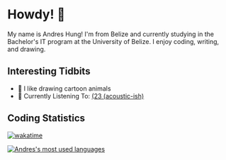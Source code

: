 # Howdy! 🦘

My name is Andres Hung! I'm from Belize and currently studying in the Bachelor's IT program at the University of Belize. I enjoy coding, writing, and drawing.

## Interesting Tidbits

- 🦊 I like drawing cartoon animals
- 🎵 Currently Listening To: [(23 (acoustic-ish)](https://youtu.be/Am2Ez7-4KMw?si=ohE-KRGtKO78WUsL)

## Coding Statistics

[![wakatime](https://wakatime.com/badge/user/fd2efa3d-2cee-464a-a7da-5c1474bda290.svg)](https://wakatime.com/@fd2efa3d-2cee-464a-a7da-5c1474bda290)

[![Andres's most used languages](https://github-readme-stats.vercel.app/api/top-langs/?username=andreshungbz&langs_count=8&layout=compact&exclude_repo=ub-aint,CMPS1171)](https://wakatime.com/@andreshungbz)
